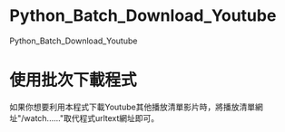 # Python_Batch_Download_Youtube
Python_Batch_Download_Youtube

# 使用批次下載程式
如果你想要利用本程式下載Youtube其他播放清單影片時，將播放清單網址"/watch......"取代程式urltext網址即可。
